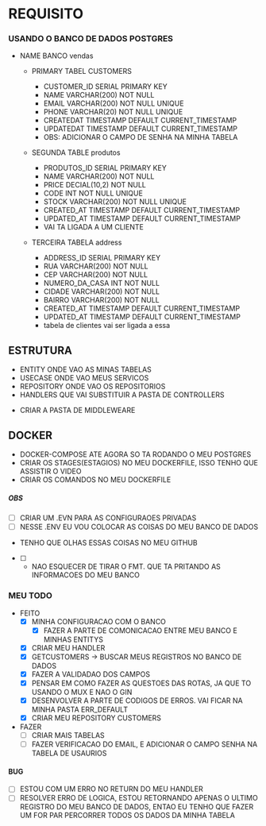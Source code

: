 # REQUISITO
### USANDO O BANCO DE DADOS POSTGRES

 - NAME BANCO vendas
    
    - PRIMARY TABEL CUSTOMERS
        - CUSTOMER_ID SERIAL PRIMARY KEY
        - NAME VARCHAR(200) NOT NULL
        - EMAIL VARCHAR(200) NOT NULL UNIQUE
        - PHONE VARCHAR(20) NOT NULL UNIQUE
        - CREATEDAT TIMESTAMP DEFAULT CURRENT_TIMESTAMP
        - UPDATEDAT TIMESTAMP DEFAULT CURRENT_TIMESTAMP
        * OBS: ADICIONAR O CAMPO DE SENHA NA MINHA TABELA
    
    - SEGUNDA TABLE produtos
      - PRODUTOS_ID SERIAL PRIMARY KEY
      - NAME VARCHAR(200) NOT NULL
      - PRICE DECIAL(10,2) NOT NULL
      - CODE INT NOT NULL UNIQUE
      - STOCK VARCHAR(200) NOT NULL UNIQUE
      - CREATED_AT TIMESTAMP DEFAULT CURRENT_TIMESTAMP
      - UPDATED_AT TIMESTAMP DEFAULT CURRENT_TIMESTAMP
      - VAI TA LIGADA A UM CLIENTE
    
    - TERCEIRA TABELA address
      - ADDRESS_ID SERIAL PRIMARY KEY
      - RUA VARCHAR(200) NOT NULL
      - CEP VARCHAR(200) NOT NULL
      - NUMERO_DA_CASA INT NOT NULL
      - CIDADE VARCHAR(200) NOT NULL
      - BAIRRO VARCHAR(200) NOT NULL
      - CREATED_AT TIMESTAMP DEFAULT CURRENT_TIMESTAMP
      - UPDATED_AT TIMESTAMP DEFAULT CURRENT_TIMESTAMP
      - tabela de clientes vai ser ligada a essa

## ESTRUTURA
  - ENTITY ONDE VAO AS MINAS TABELAS
  - USECASE ONDE VAO MEUS SERVICOS
  - REPOSITORY ONDE VAO OS REPOSITORIOS
  - HANDLERS QUE VAI SUBSTITUIR A PASTA DE CONTROLLERS
  * CRIAR A PASTA DE MIDDLEWEARE

## DOCKER
  - DOCKER-COMPOSE ATE AGORA SO TA RODANDO O MEU POSTGRES
  - CRIAR OS STAGES(ESTAGIOS) NO MEU DOCKERFILE, ISSO TENHO QUE ASSISTIR O VIDEO
  - CRIAR OS COMANDOS NO MEU DOCKERFILE

##### OBS
  - [ ] CRIAR UM .EVN PARA AS CONFIGURAOES PRIVADAS
  - [ ] NESSE .ENV EU VOU COLOCAR AS COISAS DO MEU BANCO DE DADOS
   - TENHO QUE OLHAS ESSAS COISAS NO MEU GITHUB
  - [ ] * NAO ESQUECER DE TIRAR O FMT. QUE TA PRITANDO AS INFORMACOES DO MEU BANCO

### MEU TODO
  - FEITO
 	 - [X] MINHA CONFIGURACAO COM O BANCO
	   - [X] FAZER A PARTE DE COMONICACAO ENTRE MEU BANCO E MINHAS ENTITYS
 	 - [X] CRIAR MEU HANDLER
     - [X] GETCUSTOMERS -> BUSCAR MEUS REGISTROS NO BANCO DE DADOS
 	 - [X] FAZER A VALIDADAO DOS CAMPOS
  	 - [X] PENSAR EM COMO FAZER AS QUESTOES DAS ROTAS, JA QUE TO USANDO O MUX E NAO O GIN
 	 - [X] DESENVOLVER A PARTE DE CODIGOS DE ERROS. VAI FICAR NA MINHA PASTA ERR_DEFAULT
 	 - [X] CRIAR MEU REPOSITORY CUSTOMERS
  - FAZER
    - [ ] CRIAR MAIS TABELAS
    - [ ] FAZER VERIFICACAO DO EMAIL, E ADICIONAR O CAMPO SENHA NA TABELA DE USAURIOS
     
#### BUG
  - [ ] ESTOU COM UM ERRO NO RETURN DO MEU HANDLER
  - [ ] RESOLVER ERRO DE LOGICA, ESTOU RETORNANDO APENAS O ULTIMO REGISTRO DO MEU BANCO DE DADOS, ENTAO EU TENHO QUE FAZER UM FOR PAR PERCORRER TODOS OS DADOS DA MINHA TABELA
